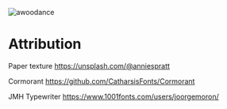 ![awoodance](https://cdn.discordapp.com/emojis/739078546580045864.gif)

# Attribution

Paper texture https://unsplash.com/@anniespratt

Cormorant https://github.com/CatharsisFonts/Cormorant

JMH Typewriter https://www.1001fonts.com/users/joorgemoron/

